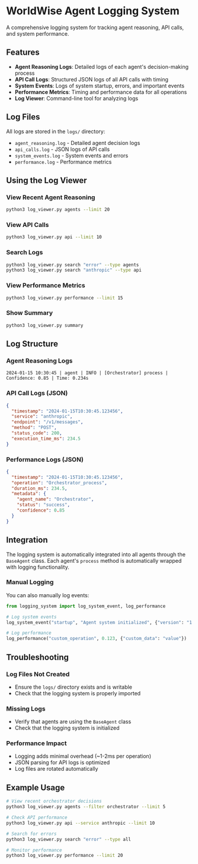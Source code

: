 # WorldWise Agent Logging System

A comprehensive logging system for tracking agent reasoning, API calls, and system performance.

## Features

- **Agent Reasoning Logs**: Detailed logs of each agent's decision-making process
- **API Call Logs**: Structured JSON logs of all API calls with timing
- **System Events**: Logs of system startup, errors, and important events
- **Performance Metrics**: Timing and performance data for all operations
- **Log Viewer**: Command-line tool for analyzing logs

## Log Files

All logs are stored in the `logs/` directory:

- `agent_reasoning.log` - Detailed agent decision logs
- `api_calls.log` - JSON logs of API calls
- `system_events.log` - System events and errors
- `performance.log` - Performance metrics

## Using the Log Viewer

### View Recent Agent Reasoning
```bash
python3 log_viewer.py agents --limit 20
```

### View API Calls
```bash
python3 log_viewer.py api --limit 10
```

### Search Logs
```bash
python3 log_viewer.py search "error" --type agents
python3 log_viewer.py search "anthropic" --type api
```

### View Performance Metrics
```bash
python3 log_viewer.py performance --limit 15
```

### Show Summary
```bash
python3 log_viewer.py summary
```

## Log Structure

### Agent Reasoning Logs
```
2024-01-15 10:30:45 | agent | INFO | [Orchestrator] process | Confidence: 0.85 | Time: 0.234s
```

### API Call Logs (JSON)
```json
{
  "timestamp": "2024-01-15T10:30:45.123456",
  "service": "anthropic",
  "endpoint": "/v1/messages",
  "method": "POST",
  "status_code": 200,
  "execution_time_ms": 234.5
}
```

### Performance Logs (JSON)
```json
{
  "timestamp": "2024-01-15T10:30:45.123456",
  "operation": "Orchestrator_process",
  "duration_ms": 234.5,
  "metadata": {
    "agent_name": "Orchestrator",
    "status": "success",
    "confidence": 0.85
  }
}
```

## Integration

The logging system is automatically integrated into all agents through the `BaseAgent` class. Each agent's `process` method is automatically wrapped with logging functionality.

### Manual Logging

You can also manually log events:

```python
from logging_system import log_system_event, log_performance

# Log system events
log_system_event("startup", "Agent system initialized", {"version": "1.0.0"})

# Log performance
log_performance("custom_operation", 0.123, {"custom_data": "value"})
```

## Troubleshooting

### Log Files Not Created
- Ensure the `logs/` directory exists and is writable
- Check that the logging system is properly imported

### Missing Logs
- Verify that agents are using the `BaseAgent` class
- Check that the logging system is initialized

### Performance Impact
- Logging adds minimal overhead (~1-2ms per operation)
- JSON parsing for API logs is optimized
- Log files are rotated automatically

## Example Usage

```bash
# View recent orchestrator decisions
python3 log_viewer.py agents --filter orchestrator --limit 5

# Check API performance
python3 log_viewer.py api --service anthropic --limit 10

# Search for errors
python3 log_viewer.py search "error" --type all

# Monitor performance
python3 log_viewer.py performance --limit 20
```
